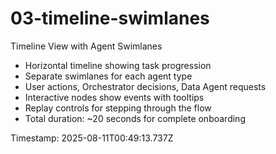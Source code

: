 # 03-timeline-swimlanes

Timeline View with Agent Swimlanes

- Horizontal timeline showing task progression
- Separate swimlanes for each agent type
- User actions, Orchestrator decisions, Data Agent requests
- Interactive nodes show events with tooltips
- Replay controls for stepping through the flow
- Total duration: ~20 seconds for complete onboarding

Timestamp: 2025-08-11T00:49:13.737Z